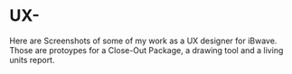 # UX-
Here are Screenshots of some of my work as a UX designer for iBwave.
Those are protoypes for a Close-Out Package, a drawing tool and a living units report.

